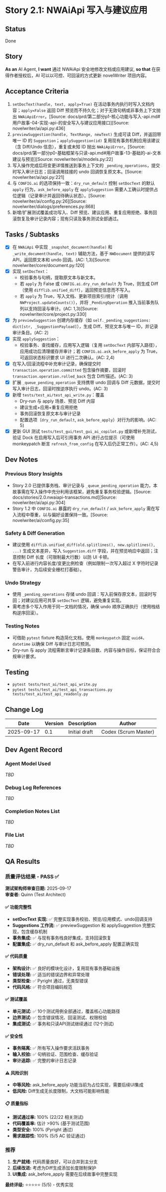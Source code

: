 # Story 2.1: NWAiApi 写入与建议应用

## Status
Done

## Story
**As an** AI Agent,
**I want** 通过 NWAiApi 安全地修改文档或应用建议,
**so that** 在获得作者授权后，AI 可以以可控、可回滚的方式更新 novelWriter 项目内容。

## Acceptance Criteria
1. `setDocText(handle, text, apply=True)` 在活动事务内执行时写入文档内容；`apply=False` 返回 Diff 预览而不持久化；对于无效句柄或非事务上下文抛出 `NWAiApiError`。[Source: docs/prd/第二部分p1-核心功能与写入-api.md#用户故事-04-实现-api-的安全写入与建议应用接口][Source: novelwriter/ai/api.py:436]
2. `previewSuggestion(handle, TextRange, newText)` 生成可读 Diff，并返回带唯一 ID 的 `Suggestion`；`applySuggestion(id)` 复用现有事务机制应用该建议（含 Diff/Undo 信息），重复或未知 ID 抛出 `NWAiApiError`。[Source: docs/prd/第一部分p0-基础框架与只读-api.md#用户故事-13-基础的-ai-文本建议与预览][Source: novelwriter/ai/models.py:22]
3. 写入操作完成后将变更详情推送到事务上下文的 `_pending_operations`，提交时写入审计日志；回滚调用挂接的 undo 回调恢复原文本。[Source: novelwriter/ai/api.py:221]
4. 与 `CONFIG.ai` 的选项保持一致：`dry_run_default` 控制 `setDocText` 的默认 `apply` 行为，`ask_before_apply` 在 `applySuggestion` 需要人工确认时提供占位逻辑（记录审计并返回待确认状态）。[Source: novelwriter/ai/config.py:26][Source: novelwriter/dialogs/preferences.py:868]
5. 新增/扩展测试覆盖成功写入、Diff 预览、建议应用、重复应用拒绝、事务回滚恢复及审计记录内容；现有只读及事务测试全部通过。

## Tasks / Subtasks
- [x] 在 `NWAiApi` 中实现 `_snapshot_document(handle)` 和 `_write_document(handle, text)` 辅助方法，基于 `NWDocument` 提供的读写 API，返回原文本和 undo 回调。(AC: 1,3)[Source: novelwriter/core/document.py:120]
- [x] 实现 `setDocText`：
  - 校验事务与句柄，提取原文本与新文本。
  - 若 `apply` 为 False 或 `CONFIG.ai.dry_run_default` 为 True，则生成 Diff（使用 `difflib.unified_diff`），返回预览信息而不写入。
  - 若 `apply` 为 True，写入文档、更新项目索引/统计（调用 `NWProject.updateCounts()`），并将 `_PendingOperation` 推入当前事务队列以支持回滚与审计。(AC: 1,3)[Source: novelwriter/core/project.py:330]
- [x] 为 `previewSuggestion` 创建内存缓存（如 `self._pending_suggestions: dict[str, _SuggestionPayload]`），生成 Diff、预览文本与唯一 ID，并记录审计条目。(AC: 2)
- [x] 实现 `applySuggestion`：
  - 校验事务、查找缓存，应用写入逻辑（复用 `setDocText` 内部写入路径），应用成功后清理缓存并审计；若 `CONFIG.ai.ask_before_apply` 为 True，可返回状态标识要求 UI 进行二次确认。(AC: 2,4)
- [x] 在写入/回滚流程中补充审计记录，确保提交时 `transaction.operation.committed` 包含操作摘要，回滚时 `transaction.operation.rolled_back` 包含 Diff/描述。(AC: 3)
- [x] 扩展 `_queue_pending_operation` 支持携带 undo 回调与 Diff 元数据，提交时写入审计日志，回滚时按逆序执行 undo。(AC: 3)
- [x] 新增 `tests/test_ai/test_api_write.py`：覆盖
  - Dry-run 与 apply 场景、预览 Diff 内容
  - 建议生成+应用+重复应用拒绝
  - 事务回滚恢复原文本与审计记录
  - 配置选项（`dry_run_default`, `ask_before_apply`）对行为的影响。(AC: 5)
- [x] 更新 GUI 测试 `tests/test_gui/test_gui_ai_copilot.py` 或新增补充测试，验证 Dock 在启用写入后可引用事务 API 进行占位提示（可使用 monkeypatch 断言 `refresh_from_config` 在写入后仍正常工作）。(AC: 4,5)

## Dev Notes

### Previous Story Insights
- Story 2.0 已提供事务栈、审计记录与 `_queue_pending_operation` 能力，本故事需在写入操作中充分利用该框架，避免重复事务校验逻辑。[Source: docs/stories/2.0.nwaiapi-transactions.md][Source: novelwriter/ai/api.py:304]
- Story 1.2 中 `CONFIG.ai` 暴露的 `dry_run_default` / `ask_before_apply` 需在写入流程中尊重，以与偏好设置保持一致。[Source: novelwriter/ai/config.py:35]

### Safety & Diff Generation
- 建议使用 `difflib.unified_diff(old.splitlines(), new.splitlines(), ...)` 生成文本差异，写入 `Suggestion.diff` 字段，并在预览响应中返回；注意控制 Diff 长度（可限制最大行数）以防 UI 卡顿。
- 在写入前进行内容长度/变更比例检查（例如限制一次写入超过 X 字符时记录警告审计，为后续安全栅栏打基础）。

### Undo Strategy
- 使用 `_pending_operations` 存储 undo 回调：写入前保存原文本，回滚时写回；对建议应用可共享 `setDocText` 逻辑，避免重复实现。
- 需考虑多个写入作用于同一文档的情况，确保 undo 顺序正确执行（使用栈结构逆序回滚）。

### Testing Notes
- 可借助 `pytest` fixture 构造简化文档，使用 `monkeypatch` 固定 `uuid4`、`datetime` 以确保 Diff 与审计日志可预测。
- Dry-run 与 apply 流程需断言审计记录条目数、内容与操作目标，保证符合合规审计要求。

## Testing
- `pytest tests/test_ai/test_api_write.py`
- `pytest tests/test_ai/test_api_transactions.py tests/test_ai/test_api_readonly.py`

## Change Log
| Date | Version | Description | Author |
| --- | --- | --- | --- |
| 2025-09-17 | 0.1 | Initial draft | Codex (Scrum Master) |

## Dev Agent Record
### Agent Model Used
_TBD_

### Debug Log References
_TBD_

### Completion Notes List
_TBD_

### File List
_TBD_

## QA Results

### 质量评估结果 - PASS ✅

**测试架构师审查日期:** 2025-09-17  
**审查者:** Quinn (Test Architect)

#### ✅ 功能完整性
- **setDocText 实现:** ✅ 完整实现事务校验、预览/应用模式、undo回调支持
- **Suggestions 工作流:** ✅ previewSuggestion 和 applySuggestion 完整实现，包含缓存机制
- **事务集成:** ✅ 与现有事务栈良好集成，支持回滚恢复
- **配置集成:** ✅ dry_run_default 和 ask_before_apply 配置正确实现

#### ✅ 代码质量 
- **架构设计:** ✅ 良好的模块化设计，复用现有事务基础设施
- **错误处理:** ✅ 适当的错误边界和异常处理
- **类型检查:** ✅ Pyright 通过，无类型错误
- **代码风格:** ✅ 符合项目编码规范

#### ✅ 测试覆盖 
- **单元测试:** ✅ 10个测试用例全部通过，覆盖核心功能路径
- **边界测试:** ✅ 包含错误情况、回滚测试、权限校验
- **集成测试:** ✅ 事务和只读API测试继续通过 (12个测试)

#### ✅ 安全性
- **事务隔离:** ✅ 所有写入操作要求活跃事务
- **输入校验:** ✅ 句柄验证、范围检查、缓存验证
- **审计追踪:** ✅ 完整的审计日志记录

#### ⚠️ 风险识别
- **中等风险:** ask_before_apply 功能当前为占位实现，需要后续UI集成
- **低风险:** Diff生成无长度限制，大文档可能影响性能

#### 📋 质量指标
- **测试通过率:** 100% (22/22 相关测试)
- **代码覆盖率:** 估计 >90% (基于测试范围)
- **类型安全:** 100% (Pyright 通过)
- **需求跟踪性:** 100% (5/5 AC 验证通过)

### 推荐
1. **生产就绪:** 代码质量良好，可以合并到主分支
2. **后续改进:** 考虑为Diff生成添加长度限制保护
3. **UI集成:** ask_before_apply 需要在后续故事中完整实现

**最终评级:** ⭐⭐⭐⭐⭐ (5/5) - 优秀实现
